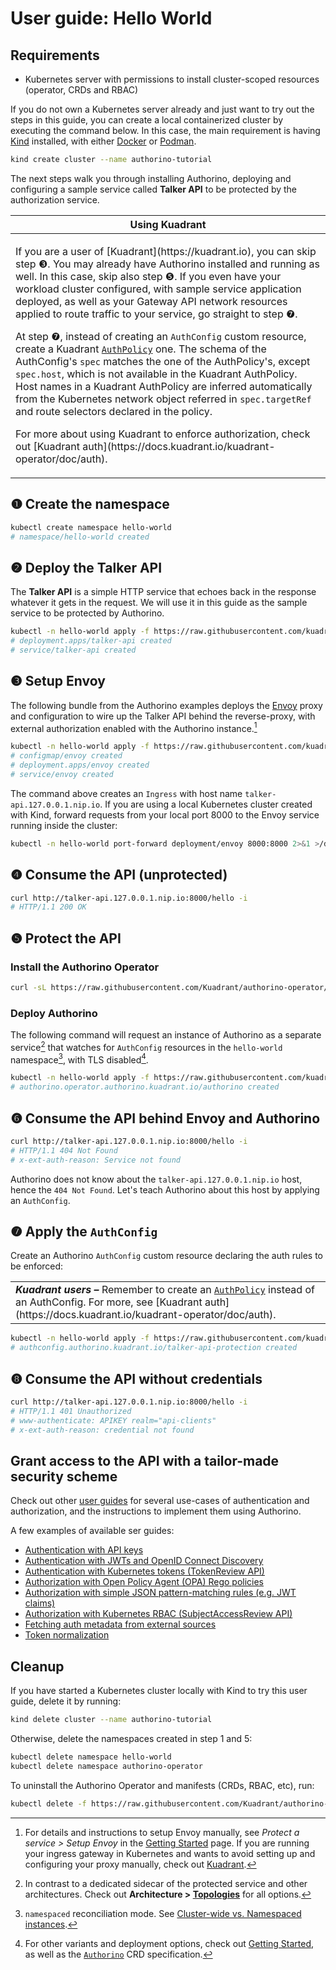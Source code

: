 # User guide: Hello World

## Requirements

- Kubernetes server with permissions to install cluster-scoped resources (operator, CRDs and RBAC)

If you do not own a Kubernetes server already and just want to try out the steps in this guide, you can create a local containerized cluster by executing the command below. In this case, the main requirement is having [Kind](https://kind.sigs.k8s.io) installed, with either [Docker](https://www.docker.com/) or [Podman](https://podman.io/).

```sh
kind create cluster --name authorino-tutorial
```

The next steps walk you through installing Authorino, deploying and configuring a sample service called **Talker API** to be protected by the authorization service.

<table>
  <thead>
    <tr>
      <th>Using Kuadrant</th>
    </tr>
  </thead>
  <tbody>
    <tr>
      <td>
        <p>If you are a user of [Kuadrant](https://kuadrant.io), you can skip step ❸. You may already have Authorino installed and running as well. In this case, skip also step ❺. If you even have your workload cluster configured, with sample service application deployed, as well as your Gateway API network resources applied to route traffic to your service, go straight to step ❼.</p>
        <p>At step ❼, instead of creating an <code>AuthConfig</code> custom resource, create a Kuadrant <a href="https://docs.kuadrant.io/kuadrant-operator/doc/reference/authpolicy"><code>AuthPolicy</code></a> one. The schema of the AuthConfig's <code>spec</code> matches the one of the AuthPolicy's, except <code>spec.host</code>, which is not available in the Kuadrant AuthPolicy. Host names in a Kuadrant AuthPolicy are inferred automatically from the Kubernetes network object referred in <code>spec.targetRef</code> and route selectors declared in the policy.</p>
        <p>For more about using Kuadrant to enforce authorization, check out [Kuadrant auth](https://docs.kuadrant.io/kuadrant-operator/doc/auth).</p>
      </td>
    </tr>
  </tbody>
</table>

## ❶ Create the namespace

```sh
kubectl create namespace hello-world
# namespace/hello-world created
```

## ❷ Deploy the Talker API

The **Talker API** is a simple HTTP service that echoes back in the response whatever it gets in the request. We will use it in this guide as the sample service to be protected by Authorino.

```sh
kubectl -n hello-world apply -f https://raw.githubusercontent.com/kuadrant/authorino-examples/main/talker-api/talker-api-deploy.yaml
# deployment.apps/talker-api created
# service/talker-api created
```

## ❸ Setup Envoy

The following bundle from the Authorino examples deploys the [Envoy](https://envoyproxy.io/) proxy and configuration to wire up the Talker API behind the reverse-proxy, with external authorization enabled with the Authorino instance.[^4]

[^4]: For details and instructions to setup Envoy manually, see _Protect a service > Setup Envoy_ in the [Getting Started](../getting-started.md#step-setup-envoy) page. If you are running your ingress gateway in Kubernetes and wants to avoid setting up and configuring your proxy manually, check out [Kuadrant](https://kuadrant.io).

```sh
kubectl -n hello-world apply -f https://raw.githubusercontent.com/kuadrant/authorino-examples/main/hello-world/envoy-deploy.yaml
# configmap/envoy created
# deployment.apps/envoy created
# service/envoy created
```

The command above creates an `Ingress` with host name `talker-api.127.0.0.1.nip.io`. If you are using a local Kubernetes cluster created with Kind, forward requests from your local port 8000 to the Envoy service running inside the cluster:

```sh
kubectl -n hello-world port-forward deployment/envoy 8000:8000 2>&1 >/dev/null &
```

## ❹ Consume the API (unprotected)

```sh
curl http://talker-api.127.0.0.1.nip.io:8000/hello -i
# HTTP/1.1 200 OK
```

## ❺ Protect the API

### Install the Authorino Operator

```sh
curl -sL https://raw.githubusercontent.com/Kuadrant/authorino-operator/main/utils/install.sh | bash -s
```

### Deploy Authorino

The following command will request an instance of Authorino as a separate service[^1] that watches for `AuthConfig` resources in the `hello-world` namespace[^2], with TLS disabled[^3].

```sh
kubectl -n hello-world apply -f https://raw.githubusercontent.com/kuadrant/authorino-examples/main/hello-world/authorino.yaml
# authorino.operator.authorino.kuadrant.io/authorino created
```

[^1]: In contrast to a dedicated sidecar of the protected service and other architectures. Check out __Architecture > [Topologies](../architecture.md#topologies)__ for all options.
[^2]: `namespaced` reconciliation mode. See [Cluster-wide vs. Namespaced instances](../architecture.md#cluster-wide-vs-namespaced-instances).
[^3]: For other variants and deployment options, check out [Getting Started](../getting-started.md#step-request-an-authorino-instance), as well as the [`Authorino`](https://github.com/kuadrant/authorino-operator#the-authorino-custom-resource-definition-crd) CRD specification.


## ❻ Consume the API behind Envoy and Authorino

```sh
curl http://talker-api.127.0.0.1.nip.io:8000/hello -i
# HTTP/1.1 404 Not Found
# x-ext-auth-reason: Service not found
```

Authorino does not know about the `talker-api.127.0.0.1.nip.io` host, hence the `404 Not Found`. Let's teach Authorino about this host by applying an `AuthConfig`.

## ❼ Apply the `AuthConfig`

Create an Authorino `AuthConfig` custom resource declaring the auth rules to be enforced:

<table>
  <tbody>
    <tr>
      <td>
        <b><i>Kuadrant users –</i></b>
        Remember to create an <a href="https://docs.kuadrant.io/kuadrant-operator/doc/reference/authpolicy"><code>AuthPolicy</code></a> instead of an AuthConfig.
        For more, see [Kuadrant auth](https://docs.kuadrant.io/kuadrant-operator/doc/auth).
      </td>
    </tr>
  </tbody>
</table>

```sh
kubectl -n hello-world apply -f https://raw.githubusercontent.com/kuadrant/authorino-examples/main/hello-world/authconfig.yaml
# authconfig.authorino.kuadrant.io/talker-api-protection created
```

## ❽ Consume the API without credentials

```sh
curl http://talker-api.127.0.0.1.nip.io:8000/hello -i
# HTTP/1.1 401 Unauthorized
# www-authenticate: APIKEY realm="api-clients"
# x-ext-auth-reason: credential not found
```

## Grant access to the API with a tailor-made security scheme

Check out other [user guides](../user-guides.md) for several use-cases of authentication and authorization, and the instructions to implement them using Authorino.

A few examples of available ser guides:

- [Authentication with API keys](api-key-authentication.md)
- [Authentication with JWTs and OpenID Connect Discovery](oidc-jwt-authentication.md)
- [Authentication with Kubernetes tokens (TokenReview API)](kubernetes-tokenreview.md)
- [Authorization with Open Policy Agent (OPA) Rego policies](opa-authorization.md)
- [Authorization with simple JSON pattern-matching rules (e.g. JWT claims)](json-pattern-matching-authorization.md)
- [Authorization with Kubernetes RBAC (SubjectAccessReview API)](kubernetes-subjectaccessreview.md)
- [Fetching auth metadata from external sources](external-metadata.md)
- [Token normalization](token-normalization.md)

## Cleanup

If you have started a Kubernetes cluster locally with Kind to try this user guide, delete it by running:

```sh
kind delete cluster --name authorino-tutorial
```

Otherwise, delete the namespaces created in step 1 and 5:

```sh
kubectl delete namespace hello-world
kubectl delete namespace authorino-operator
```

To uninstall the Authorino Operator and manifests (CRDs, RBAC, etc), run:

```sh
kubectl delete -f https://raw.githubusercontent.com/Kuadrant/authorino-operator/main/config/deploy/manifests.yaml
```
